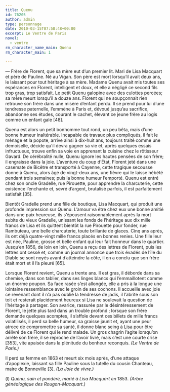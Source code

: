 ```yaml
---
title: Quenu
id: 76205
author: admin
type: personnage
date: 2010-03-15T07:58:48+00:00
excerpt: Le Ventre de Paris
novel:
  - ventre
rm_character_name_main: Quenu
rm_character_main: 1

---
```

— Frère de Florent, que sa mère eut d&rsquo;un premier lit. Mari de Lisa Macquart et père de Pauline. Né au Vigan. Son père est mort lorsqu&rsquo;il avait deux ans, le laissant pour tout héritage à sa mère. Madame Quenu avait mis toutes ses espérances en Florent, intelligent et doux, et elle a négligé ce second fils trop gras, trop satisfait. Le petit Quenu galopine avec des culottes percées; sa mère meurt lorsqu&rsquo;il a douze ans. Florent qui ne soupçonnait rien retrouve son frère dans une misère d&rsquo;enfant perdu. Il se prend pour lui d&rsquo;une tendresse paternelle, l&rsquo;emmène à Paris et, dévoué jusqu&rsquo;au sacrifice, abandonne ses études, courant le cachet, élevant ce jeune frère au logis comme un enfant gale [48].

Quenu est alors un petit bonhomme tout rond, un peu bêta, mais d&rsquo;une bonne humeur inaltérable. Incapable de travaux plus compliqués, il fait le ménage et la popote, arrive ainsi à dix-huit ans, toujours traité comme une demoiselle, décide qu&rsquo;il devra gagner sa vie et, après quelques essais infructueux, trouve enfin sa voie en apprenant la cuisine chez le rôtisseur Gavard. De cérébralité nulle, Quenu ignore les hautes pensées de son frère; il engraisse dans la joie. L&rsquo;aventure du coup d&rsquo;État, Florent jeté dans une casemate de Bicêtre et transporté à Cayenne, cette tragique secousse donne à Quenu, alors âgé de vingt-deux ans, une fièvre qui le laisse hébété pendant trois semaines; puis la bonne humeur l&rsquo;emporté. Quenu est entré chez son oncle Gradelle, rue Pirouette, pour apprendre la charcuterie, cette existence l&rsquo;enchante et, sevré d&rsquo;argent, brutalisé parfois, il est parfaitement satisfait [35].

Bientôt Gradelle prend une fille de boutique, Lisa Macquart, qui produit une profonde impression sur Quenu. L&rsquo;amour va être chez eux une bonne amitié dans une paix heureuse, ils s&rsquo;épousent raisonnablement après la mort subite du vieux Gradelle, unissant les fonds de l&rsquo;héritage aux dix mille francs de Lisa et ils quittent bientôt la rue Pirouette pour fonder, rue Rambuteau, une belle charcuterie, toute brillante de glaces. Cinq ans après, ils ont déjà quatre-vingt mille francs placés en bonnes renies. Une fille leur est née, Pauline, grosse et belle enfant qui leur fait honneur dans le quartier. Jusqu&rsquo;en 1856, de loin en loin, Quenu a reçu des lettres de Florent, puis les lettres ont cessé et, comme un journal annonce que trois évadés de l&rsquo;île du Diable se sont noyés avant d&rsquo;atteindre la côte, il en a conclu que son frère était mort et il l&rsquo;a pleuré [65].

Lorsque Florent revient, Quenu a trente ans. Il est gras, il déborde dans sa chemise, dans son tablier, dans ses linges blancs qui l&rsquo;emmaillotent comme un énorme poupon. Sa face rasée s&rsquo;est allongée, elle a pris à la longue une lointaine ressemblance avec le groin de ses cochons. Il accueille avec joie ce revenant dont il n&rsquo;a pas oublié la tendresse de jadis, il l&rsquo;abrite sous son toit et resterait placidement heureux si Lisa ne soulevait la question de l&rsquo;héritage à partager. Son avarice, rassurée par le désintéressement de Florent, le jette plus tard dans un trouble profond ; lorsque son frère demande quelques acomptes, il s&rsquo;affole devant ces billets de mille francs volatilisés, il perd sa belle humeur, sa graisse jaunit et, ayant une peur atroce de compromettre sa santé, il donne blanc seing à Lisa pour être délivré de ce Florent qui le rend malade. Un gros chagrin l&rsquo;agite lorsqu&rsquo;on arrête son frère, il se reproche de l&rsquo;avoir livré, mais c&rsquo;est une courte crise [353], vite apaisée dans la plénitude du bonheur reconquis. _(Le Ventre de Paris.)_

Il perd sa femme en 1863 et meurt six mois après, d&rsquo;une attaque d&rsquo;apoplexie, laissant sa fille Pauline sous la tutelle du cousin Chanteau, maire de Bonneville [3]. _(La Joie de vivre.)_

(l) _Quenu, sain et pondéré, marié à Lisa Macquart en_ 1853. _(Arbre généalogique des Rougon-Macquart.)_